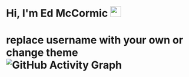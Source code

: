 # Hi, I'm Ed McCormic <img src="https://github.com/TheDudeThatCode/TheDudeThatCode/blob/master/Assets/Hi.gif" width="29px">
<!--
**gemacjr/gemacjr** is a ✨ _special_ ✨ repository because its `README.md` (this file) appears on your GitHub profile.

Here are some ideas to get you started:

- 🔭 I’m currently working on ...
- 🌱 I’m currently learning ...
- 👯 I’m looking to collaborate on ...
- 🤔 I’m looking for help with ...
- 💬 Ask me about ...
- 📫 How to reach me: ...
- 😄 Pronouns: ...
- ⚡ Fun fact: ...
-->
# replace username with your own or change theme ![GitHub Activity Graph](https://activity-graph.herokuapp.com/graph?username=gemacjre&theme=dracula&hide_border=true)
